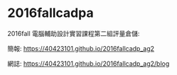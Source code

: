 # 2016fallcadpa

2016fall 電腦輔助設計實習課程第二組評量倉儲:

簡報: https://40423101.github.io/2016fallcadp_ag2

網誌: https://40423101.github.io/2016fallcadp_ag2/blog
